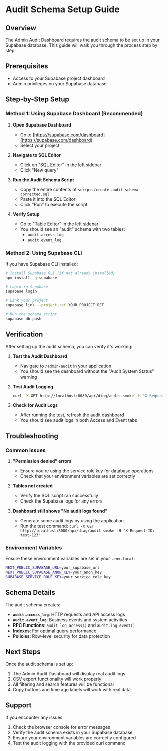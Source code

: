 # Audit Schema Setup Guide

## Overview

The Admin Audit Dashboard requires the audit schema to be set up in your Supabase database. This guide will walk you through the process step by step.

## Prerequisites

- Access to your Supabase project dashboard
- Admin privileges on your Supabase database

## Step-by-Step Setup

### Method 1: Using Supabase Dashboard (Recommended)

1. **Open Supabase Dashboard**
   - Go to [https://supabase.com/dashboard](https://supabase.com/dashboard)
   - Select your project

2. **Navigate to SQL Editor**
   - Click on "SQL Editor" in the left sidebar
   - Click "New query"

3. **Run the Audit Schema Script**
   - Copy the entire contents of `scripts/create-audit-schema-corrected.sql`
   - Paste it into the SQL Editor
   - Click "Run" to execute the script

4. **Verify Setup**
   - Go to "Table Editor" in the left sidebar
   - You should see an "audit" schema with two tables:
     - `audit.access_log`
     - `audit.event_log`

### Method 2: Using Supabase CLI

If you have Supabase CLI installed:

```bash
# Install Supabase CLI (if not already installed)
npm install -g supabase

# Login to Supabase
supabase login

# Link your project
supabase link --project-ref YOUR_PROJECT_REF

# Run the schema script
supabase db push
```

## Verification

After setting up the audit schema, you can verify it's working:

1. **Test the Audit Dashboard**
   - Navigate to `/admin/audit` in your application
   - You should see the dashboard without the "Audit System Status" warning

2. **Test Audit Logging**
   ```bash
   curl -X GET http://localhost:8080/api/diag/audit-smoke -H "X-Request-ID: test-123"
   ```

3. **Check for Audit Logs**
   - After running the test, refresh the audit dashboard
   - You should see audit logs in both Access and Event tabs

## Troubleshooting

### Common Issues

1. **"Permission denied" errors**
   - Ensure you're using the service role key for database operations
   - Check that your environment variables are set correctly

2. **Tables not created**
   - Verify the SQL script ran successfully
   - Check the Supabase logs for any errors

3. **Dashboard still shows "No audit logs found"**
   - Generate some audit logs by using the application
   - Run the test command: `curl -X GET http://localhost:8080/api/diag/audit-smoke -H "X-Request-ID: test-123"`

### Environment Variables

Ensure these environment variables are set in your `.env.local`:

```bash
NEXT_PUBLIC_SUPABASE_URL=your_supabase_url
NEXT_PUBLIC_SUPABASE_ANON_KEY=your_anon_key
SUPABASE_SERVICE_ROLE_KEY=your_service_role_key
```

## Schema Details

The audit schema creates:

- **`audit.access_log`**: HTTP requests and API access logs
- **`audit.event_log`**: Business events and system activities
- **RPC Functions**: `audit.log_access()` and `audit.log_event()`
- **Indexes**: For optimal query performance
- **Policies**: Row-level security for data protection

## Next Steps

Once the audit schema is set up:

1. The Admin Audit Dashboard will display real audit logs
2. CSV export functionality will work properly
3. All filtering and search features will be functional
4. Copy buttons and time ago labels will work with real data

## Support

If you encounter any issues:

1. Check the browser console for error messages
2. Verify the audit schema exists in your Supabase database
3. Ensure your environment variables are correctly configured
4. Test the audit logging with the provided curl command
